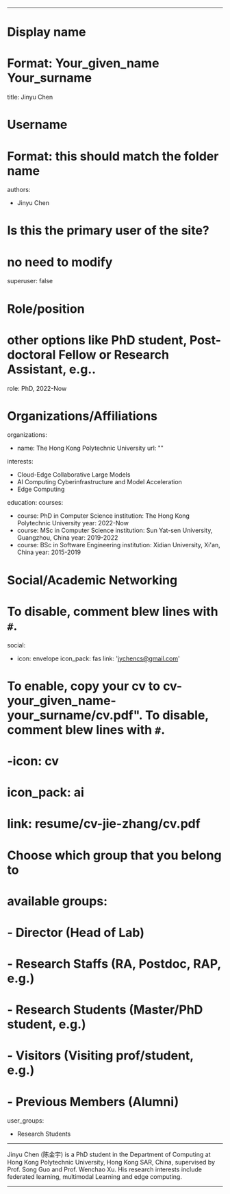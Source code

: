 
---
# Display name
# Format: Your_given_name Your_surname 
title: Jinyu Chen

# Username
# Format: this should match the folder name
authors:
- Jinyu Chen

# Is this the primary user of the site?
# no need to modify 
superuser: false

# Role/position
# other options like PhD student, Post-doctoral Fellow or Research Assistant, e.g..
role: PhD, 2022-Now

# Organizations/Affiliations
organizations:
- name: The Hong Kong Polytechnic University
  url: ""

interests:
- Cloud-Edge Collaborative Large Models
- AI Computing Cyberinfrastructure and Model Acceleration
- Edge Computing

education:
  courses:
  - course: PhD in Computer Science
    institution: The Hong Kong Polytechnic University
    year: 2022-Now
  - course: MSc in Computer Science
    institution: Sun Yat-sen University, Guangzhou, China
    year: 2019-2022
  - course: BSc in Software Engineering
    institution: Xidian University, Xi'an, China
    year: 2015-2019

# Social/Academic Networking
# To disable, comment blew lines with `#`.
social:
- icon: envelope
  icon_pack: fas
  link: 'jychencs@gmail.com'

# To enable, copy your cv to cv-your_given_name-your_surname/cv.pdf". To disable, comment blew lines with `#`.
# -icon: cv
# icon_pack: ai
# link: resume/cv-jie-zhang/cv.pdf

# Choose which group that you belong to
#  available groups:
#  - Director (Head of Lab)
#  - Research Staffs (RA, Postdoc, RAP, e.g.)
#  - Research Students (Master/PhD student, e.g.)
#  - Visitors (Visiting prof/student, e.g.)
#  - Previous Members (Alumni)
user_groups:
- Research Students
---

Jinyu Chen (陈金宇) is a PhD student in the Department of Computing at Hong Kong Polytechnic University, Hong Kong SAR, China, supervised by Prof. Song Guo and Prof. Wenchao Xu. His research interests include federated learning, multimodal Learning and edge computing.

---

